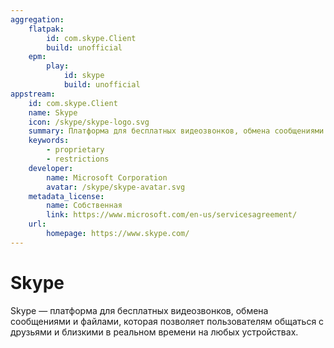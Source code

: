 ```yaml
---
aggregation:
    flatpak:
        id: com.skype.Client
        build: unofficial
    epm:
        play:
            id: skype
            build: unofficial
appstream:
    id: com.skype.Client
    name: Skype
    icon: /skype/skype-logo.svg
    summary: Платформа для бесплатных видеозвонков, обмена сообщениями и файлами
    keywords:
        - proprietary
        - restrictions
    developer:
        name: Microsoft Corporation
        avatar: /skype/skype-avatar.svg
    metadata_license:
        name: Собственная
        link: https://www.microsoft.com/en-us/servicesagreement/
    url:
        homepage: https://www.skype.com/
---
```


# Skype

Skype — платформа для бесплатных видеозвонков, обмена сообщениями и файлами, которая позволяет пользователям общаться с друзьями и близкими в реальном времени на любых устройствах.

<!--@include: @apps/_parts/install/content-flatpak.md-->
<!--@include: @apps/_parts/install/content-epm-play.md-->
